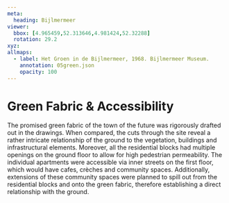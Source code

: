 ```yaml
---
meta:
  heading: Bijlmermeer
viewer:
  bbox: [4.965459,52.313646,4.981424,52.32288]
  rotation: 29.2
xyz:
allmaps:
  - label: Het Groen in de Bijlmermeer, 1968. Bijlmermeer Museum.
    annotation: 05green.json
    opacity: 100
---
```

# Green Fabric & Accessibility
The promised green fabric of the town of the future was rigorously drafted out in the drawings. When compared, the cuts through the site reveal a rather intricate relationship of the ground to the vegetation, buildings and infrastructural elements. Moreover, all the residential blocks had multiple openings on the ground floor to allow for high pedestrian permeability. The individual apartments were accessible via inner streets on the first floor, which would have cafes, crèches and community spaces. Additionally, extensions of these community spaces were planned to spill out from the residential blocks and onto the green fabric, therefore establishing a direct relationship with the ground.
